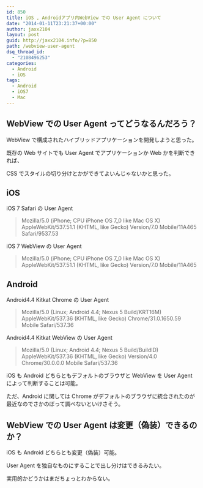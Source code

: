 ```yaml
---
id: 850
title: iOS , Androidアプリ内WebView での User Agent について
date: "2014-01-11T23:21:37+00:00"
author: jaxx2104
layout: post
guid: http://jaxx2104.info/?p=850
path: /webview-user-agent
dsq_thread_id:
  - "2108496253"
categories:
  - Android
  - iOS
tags:
  - Android
  - iOS7
  - Mac
---
```


## WebView での User Agent ってどうなるんだろう？

WebView で構成されたハイブリッドアプリケーションを開発しようと思った。

既存の Web サイトでも User Agent でアプリケーションか Web かを判断できれば、

CSS でスタイルの切り分けとかができてよいんじゃないかと思った。

## iOS

iOS 7 Safari の User Agent

> Mozilla/5.0 (iPhone; CPU iPhone OS 7_0 like Mac OS X) AppleWebKit/537.51.1 (KHTML, like Gecko) Version/7.0 Mobile/11A465 Safari/9537.53

iOS 7 WebView の User Agent

> Mozilla/5.0 (iPhone; CPU iPhone OS 7_0 like Mac OS X) AppleWebKit/537.51.1 (KHTML, like Gecko) Version/7.0 Mobile/11A465

<!--more-->

## Android

Android4.4 Kitkat Chrome の User Agent

> Mozilla/5.0 (Linux; Android 4.4; Nexus 5 Build/KRT16M) AppleWebKit/537.36 (KHTML, like Gecko) Chrome/31.0.1650.59 Mobile Safari/537.36

Android4.4 Kitkat WebView の User Agent

> Mozilla/5.0 (Linux; Android 4.4; Nexus 5 Build/BuildID) AppleWebKit/537.36 (KHTML, like Gecko) Version/4.0 Chrome/30.0.0.0 Mobile Safari/537.36

iOS も Android どちらともデフォルトのブラウザと WebView を User Agent によって判断することは可能。

ただ、Android に関しては Chrome がデフォルトのブラウザに統合されたのが最近なのでさかのぼって調べないといけさそう。

## WebView での User Agent は変更（偽装）できるのか？

iOS も Android どちらとも変更（偽装）可能。

User Agent を独自なものにすることで出し分けはできるみたい。

実用的かどうかはまだちょっとわからない。
